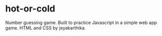 # hot-or-cold
Number guessing game. Built to practice Javascript in a simple web app game. HTML and CSS by jeyakarthika. 
